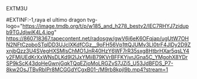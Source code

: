 EXTM3U

#EXTINF:-1,raya el ultimo dragon tvg-logo="https://image.tmdb.org/t/p/w185_and_h278_bestv2/lEC7RHYJ7zidupb9TGJdjwiK4L4.jpg"
https://860718367.tapecontent.net/radosgw/gwV6j6eK6OFqjap/ugUtW7OHN2NFtCzpboSTqlDD3UJclXKdfCGz__9oFH56Vp1ttQJUMv3LI0trF4JlDy2D9ZxnjbQzz3U4SVegHXSMlsChMO1JnR40HzY6WF7rR35sxg8HtbrHXar5qsLY4y2FMjUEdKrXxWNsDLKd9l2lJxYMiiB79KVrBFFKYjvrJGna5C_YMgohX8YDrSP9kScK43doHeGwnjGqkTQqEZjoMoLRGZvS7JZi5_U53JdBFDS_P7-8kw2OsJTBvRbIPr8MCGGdYCgxB01-/M9rb8kpjl9b.mp4?stream=1
